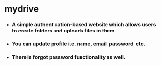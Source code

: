 # mydrive

* ### A simple authentication-based website which allows users to create folders and uploads files in them.
* ### You can update profile i.e. name, email, password, etc.
* ### There is forgot password functionality as well.
